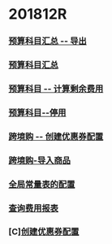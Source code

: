 # 201812R

### [预算科目汇总 -- 导出](jie-kou/export-budgetaccounts.md)

### [预算科目汇总](./query/.reportBudgetAccounts.md.html)

### [预算科目 -- 计算剩余费用](./finance/.calculateBudgetAccountBalanceOfCurrentMonth.md.html)

### [预算科目--停用](./finance/.disableBudegetAccounts.md.html)

### [跨境购 -- 创建优惠券配置](./config/.m-create.md.html)

### [跨境购-导入商品](./import/.m-product.md.html)

### [全局常量表的配置](./config/.CommonGlobal.md.html)

### [查询费用报表](./query/.getCouponBudgetLimit.md.html)

### \[C\][创建优惠券配置](./config/.create.md.html)

